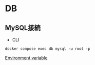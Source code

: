# DB

## MySQL接続

- CLI
```
docker compose exec db mysql -u root -p
```

[Environment variable](/.env)


